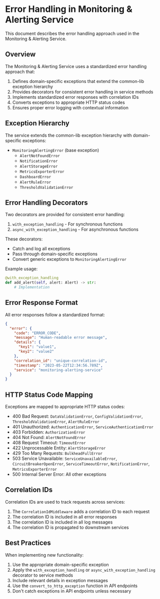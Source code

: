 # Error Handling in Monitoring & Alerting Service

This document describes the error handling approach used in the Monitoring & Alerting Service.

## Overview

The Monitoring & Alerting Service uses a standardized error handling approach that:

1. Defines domain-specific exceptions that extend the common-lib exception hierarchy
2. Provides decorators for consistent error handling in service methods
3. Implements standardized error responses with correlation IDs
4. Converts exceptions to appropriate HTTP status codes
5. Ensures proper error logging with contextual information

## Exception Hierarchy

The service extends the common-lib exception hierarchy with domain-specific exceptions:

- `MonitoringAlertingError` (base exception)
  - `AlertNotFoundError`
  - `NotificationError`
  - `AlertStorageError`
  - `MetricsExporterError`
  - `DashboardError`
  - `AlertRuleError`
  - `ThresholdValidationError`

## Error Handling Decorators

Two decorators are provided for consistent error handling:

1. `with_exception_handling` - For synchronous functions
2. `async_with_exception_handling` - For asynchronous functions

These decorators:
- Catch and log all exceptions
- Pass through domain-specific exceptions
- Convert generic exceptions to `MonitoringAlertingError`

Example usage:

```python
@with_exception_handling
def add_alert(self, alert: Alert) -> str:
    # Implementation
```

## Error Response Format

All error responses follow a standardized format:

```json
{
  "error": {
    "code": "ERROR_CODE",
    "message": "Human-readable error message",
    "details": {
      "key1": "value1",
      "key2": "value2"
    },
    "correlation_id": "unique-correlation-id",
    "timestamp": "2023-05-22T12:34:56.789Z",
    "service": "monitoring-alerting-service"
  }
}
```

## HTTP Status Code Mapping

Exceptions are mapped to appropriate HTTP status codes:

- 400 Bad Request: `DataValidationError`, `ConfigValidationError`, `ThresholdValidationError`, `AlertRuleError`
- 401 Unauthorized: `AuthenticationError`, `ServiceAuthenticationError`
- 403 Forbidden: `AuthorizationError`
- 404 Not Found: `AlertNotFoundError`
- 408 Request Timeout: `TimeoutError`
- 422 Unprocessable Entity: `AlertStorageError`
- 429 Too Many Requests: `BulkheadFullError`
- 503 Service Unavailable: `ServiceUnavailableError`, `CircuitBreakerOpenError`, `ServiceTimeoutError`, `NotificationError`, `MetricsExporterError`
- 500 Internal Server Error: All other exceptions

## Correlation IDs

Correlation IDs are used to track requests across services:

1. The `CorrelationIdMiddleware` adds a correlation ID to each request
2. The correlation ID is included in all error responses
3. The correlation ID is included in all log messages
4. The correlation ID is propagated to downstream services

## Best Practices

When implementing new functionality:

1. Use the appropriate domain-specific exception
2. Apply the `with_exception_handling` or `async_with_exception_handling` decorator to service methods
3. Include relevant details in exception messages
4. Use the `convert_to_http_exception` function in API endpoints
5. Don't catch exceptions in API endpoints unless necessary
